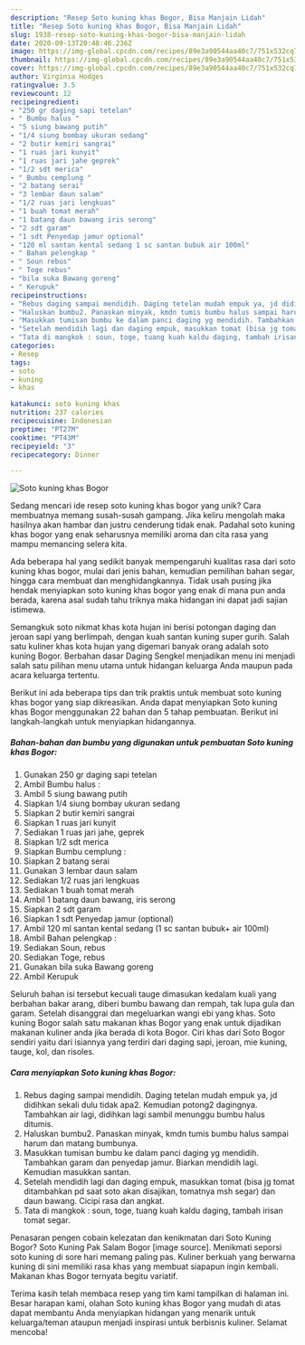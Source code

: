 ```yaml
---
description: "Resep Soto kuning khas Bogor, Bisa Manjain Lidah"
title: "Resep Soto kuning khas Bogor, Bisa Manjain Lidah"
slug: 1938-resep-soto-kuning-khas-bogor-bisa-manjain-lidah
date: 2020-09-13T20:48:46.236Z
image: https://img-global.cpcdn.com/recipes/89e3a90544aa40c7/751x532cq70/soto-kuning-khas-bogor-foto-resep-utama.jpg
thumbnail: https://img-global.cpcdn.com/recipes/89e3a90544aa40c7/751x532cq70/soto-kuning-khas-bogor-foto-resep-utama.jpg
cover: https://img-global.cpcdn.com/recipes/89e3a90544aa40c7/751x532cq70/soto-kuning-khas-bogor-foto-resep-utama.jpg
author: Virginia Hodges
ratingvalue: 3.5
reviewcount: 12
recipeingredient:
- "250 gr daging sapi tetelan"
- " Bumbu halus "
- "5 siung bawang putih"
- "1/4 siung bombay ukuran sedang"
- "2 butir kemiri sangrai"
- "1 ruas jari kunyit"
- "1 ruas jari jahe geprek"
- "1/2 sdt merica"
- " Bumbu cemplung "
- "2 batang serai"
- "3 lembar daun salam"
- "1/2 ruas jari lengkuas"
- "1 buah tomat merah"
- "1 batang daun bawang iris serong"
- "2 sdt garam"
- "1 sdt Penyedap jamur optional"
- "120 ml santan kental sedang 1 sc santan bubuk air 100ml"
- " Bahan pelengkap "
- " Soun rebus"
- " Toge rebus"
- "bila suka Bawang goreng"
- " Kerupuk"
recipeinstructions:
- "Rebus daging sampai mendidih. Daging tetelan mudah empuk ya, jd didihkan sekali dulu tidak apa2. Kemudian potong2 dagingnya. Tambahkan air lagi, didihkan lagi sambil menunggu bumbu halus ditumis."
- "Haluskan bumbu2. Panaskan minyak, kmdn tumis bumbu halus sampai harum dan matang bumbunya."
- "Masukkan tumisan bumbu ke dalam panci daging yg mendidih. Tambahkan garam dan penyedap jamur. Biarkan mendidih lagi. Kemudian masukkan santan."
- "Setelah mendidih lagi dan daging empuk, masukkan tomat (bisa jg tomat ditambahkan pd saat soto akan disajikan, tomatnya msh segar) dan daun bawang. Cicipi rasa dan angkat."
- "Tata di mangkok : soun, toge, tuang kuah kaldu daging, tambah irisan tomat segar."
categories:
- Resep
tags:
- soto
- kuning
- khas

katakunci: soto kuning khas 
nutrition: 237 calories
recipecuisine: Indonesian
preptime: "PT27M"
cooktime: "PT43M"
recipeyield: "3"
recipecategory: Dinner

---
```



![Soto kuning khas Bogor](https://img-global.cpcdn.com/recipes/89e3a90544aa40c7/751x532cq70/soto-kuning-khas-bogor-foto-resep-utama.jpg)

Sedang mencari ide resep soto kuning khas bogor yang unik? Cara membuatnya memang susah-susah gampang. Jika keliru mengolah maka hasilnya akan hambar dan justru cenderung tidak enak. Padahal soto kuning khas bogor yang enak seharusnya memiliki aroma dan cita rasa yang mampu memancing selera kita.

Ada beberapa hal yang sedikit banyak mempengaruhi kualitas rasa dari soto kuning khas bogor, mulai dari jenis bahan, kemudian pemilihan bahan segar, hingga cara membuat dan menghidangkannya. Tidak usah pusing jika hendak menyiapkan soto kuning khas bogor yang enak di mana pun anda berada, karena asal sudah tahu triknya maka hidangan ini dapat jadi sajian istimewa.

Semangkuk soto nikmat khas kota hujan ini berisi potongan daging dan jeroan sapi yang berlimpah, dengan kuah santan kuning super gurih. Salah satu kuliner khas kota hujan yang digemari banyak orang adalah soto kuning Bogor. Berbahan dasar Daging Sengkel menjadikan menu ini menjadi salah satu pilihan menu utama untuk hidangan keluarga Anda maupun pada acara keluarga tertentu.


Berikut ini ada beberapa tips dan trik praktis untuk membuat soto kuning khas bogor yang siap dikreasikan. Anda dapat menyiapkan Soto kuning khas Bogor menggunakan 22 bahan dan 5 tahap pembuatan. Berikut ini langkah-langkah untuk menyiapkan hidangannya.

<!--inarticleads1-->

##### Bahan-bahan dan bumbu yang digunakan untuk pembuatan Soto kuning khas Bogor:

1. Gunakan 250 gr daging sapi tetelan
1. Ambil  Bumbu halus :
1. Ambil 5 siung bawang putih
1. Siapkan 1/4 siung bombay ukuran sedang
1. Siapkan 2 butir kemiri sangrai
1. Siapkan 1 ruas jari kunyit
1. Sediakan 1 ruas jari jahe, geprek
1. Siapkan 1/2 sdt merica
1. Siapkan  Bumbu cemplung :
1. Siapkan 2 batang serai
1. Gunakan 3 lembar daun salam
1. Sediakan 1/2 ruas jari lengkuas
1. Sediakan 1 buah tomat merah
1. Ambil 1 batang daun bawang, iris serong
1. Siapkan 2 sdt garam
1. Siapkan 1 sdt Penyedap jamur (optional)
1. Ambil 120 ml santan kental sedang (1 sc santan bubuk+ air 100ml)
1. Ambil  Bahan pelengkap :
1. Sediakan  Soun, rebus
1. Sediakan  Toge, rebus
1. Gunakan bila suka Bawang goreng
1. Ambil  Kerupuk


Seluruh bahan isi tersebut kecuali tauge dimasukan kedalam kuali yang berbahan bakar arang, diberi bumbu bawang dan rempah, tak lupa gula dan garam. Setelah disanggrai dan megeluarkan wangi ebi yang khas. Soto kuning Bogor salah satu makanan khas Bogor yang enak untuk dijadikan makanan kuliner anda jika berada di kota Bogor. Ciri khas dari Soto Bogor sendiri yaitu dari isiannya yang terdiri dari daging sapi, jeroan, mie kuning, tauge, kol, dan risoles. 

<!--inarticleads2-->

##### Cara menyiapkan Soto kuning khas Bogor:

1. Rebus daging sampai mendidih. Daging tetelan mudah empuk ya, jd didihkan sekali dulu tidak apa2. Kemudian potong2 dagingnya. Tambahkan air lagi, didihkan lagi sambil menunggu bumbu halus ditumis.
1. Haluskan bumbu2. Panaskan minyak, kmdn tumis bumbu halus sampai harum dan matang bumbunya.
1. Masukkan tumisan bumbu ke dalam panci daging yg mendidih. Tambahkan garam dan penyedap jamur. Biarkan mendidih lagi. Kemudian masukkan santan.
1. Setelah mendidih lagi dan daging empuk, masukkan tomat (bisa jg tomat ditambahkan pd saat soto akan disajikan, tomatnya msh segar) dan daun bawang. Cicipi rasa dan angkat.
1. Tata di mangkok : soun, toge, tuang kuah kaldu daging, tambah irisan tomat segar.


Penasaran pengen cobain kelezatan dan kenikmatan dari Soto Kuning Bogor? Soto Kuning Pak Salam Bogor [image source]. Menikmati seporsi soto kuning di sore hari memang paling pas. Kuliner berkuah yang berwarna kuning di sini memiliki rasa khas yang membuat siapapun ingin kembali. Makanan khas Bogor ternyata begitu variatif. 

Terima kasih telah membaca resep yang tim kami tampilkan di halaman ini. Besar harapan kami, olahan Soto kuning khas Bogor yang mudah di atas dapat membantu Anda menyiapkan hidangan yang menarik untuk keluarga/teman ataupun menjadi inspirasi untuk berbisnis kuliner. Selamat mencoba!
